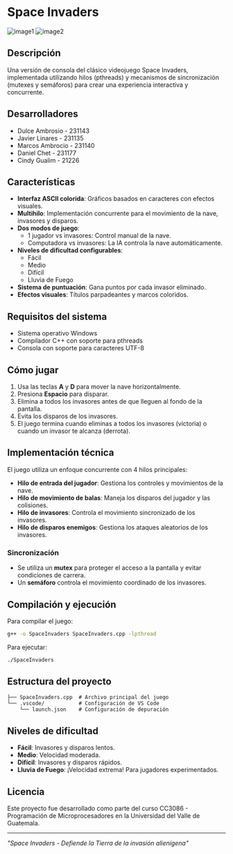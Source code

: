 # Space Invaders

![image1](https://github.com/user-attachments/assets/e21e80f8-9e25-47a2-8163-c9143b59324a)
![image2](https://github.com/user-attachments/assets/a2c96152-4769-41f7-aef5-c9245648a78f)


## Descripción
Una versión de consola del clásico videojuego Space Invaders, implementada utilizando hilos (pthreads) y mecanismos de sincronización (mutexes y semáforos) para crear una experiencia interactiva y concurrente.

## Desarrolladores
- Dulce Ambrosio - 231143
- Javier Linares - 231135
- Marcos Ambrocio - 231140
- Daniel Chet - 231177
- Cindy Gualim - 21226

## Características
- **Interfaz ASCII colorida**: Gráficos basados en caracteres con efectos visuales.
- **Multihilo**: Implementación concurrente para el movimiento de la nave, invasores y disparos.
- **Dos modos de juego**:
  - 1 jugador vs invasores: Control manual de la nave.
  - Computadora vs invasores: La IA controla la nave automáticamente.
- **Niveles de dificultad configurables**:
  - Fácil
  - Medio
  - Difícil
  - Lluvia de Fuego
- **Sistema de puntuación**: Gana puntos por cada invasor eliminado.
- **Efectos visuales**: Títulos parpadeantes y marcos coloridos.

## Requisitos del sistema
- Sistema operativo Windows
- Compilador C++ con soporte para pthreads
- Consola con soporte para caracteres UTF-8

## Cómo jugar
1. Usa las teclas **A** y **D** para mover la nave horizontalmente.
2. Presiona **Espacio** para disparar.
3. Elimina a todos los invasores antes de que lleguen al fondo de la pantalla.
4. Evita los disparos de los invasores.
5. El juego termina cuando eliminas a todos los invasores (victoria) o cuando un invasor te alcanza (derrota).

## Implementación técnica
El juego utiliza un enfoque concurrente con 4 hilos principales:
- **Hilo de entrada del jugador**: Gestiona los controles y movimientos de la nave.
- **Hilo de movimiento de balas**: Maneja los disparos del jugador y las colisiones.
- **Hilo de invasores**: Controla el movimiento sincronizado de los invasores.
- **Hilo de disparos enemigos**: Gestiona los ataques aleatorios de los invasores.

### Sincronización
- Se utiliza un **mutex** para proteger el acceso a la pantalla y evitar condiciones de carrera.
- Un **semáforo** controla el movimiento coordinado de los invasores.

## Compilación y ejecución
Para compilar el juego:
```bash
g++ -o SpaceInvaders SpaceInvaders.cpp -lpthread
```

Para ejecutar:
```bash
./SpaceInvaders
```

## Estructura del proyecto
```
├── SpaceInvaders.cpp  # Archivo principal del juego
└── .vscode/           # Configuración de VS Code
    └── launch.json    # Configuración de depuración
```

## Niveles de dificultad
- **Fácil**: Invasores y disparos lentos.
- **Medio**: Velocidad moderada.
- **Difícil**: Invasores y disparos rápidos.
- **Lluvia de Fuego**: ¡Velocidad extrema! Para jugadores experimentados.

## Licencia
Este proyecto fue desarrollado como parte del curso CC3086 - Programación de Microprocesadores en la Universidad del Valle de Guatemala.

---

*"Space Invaders - Defiende la Tierra de la invasión alienígena"*
